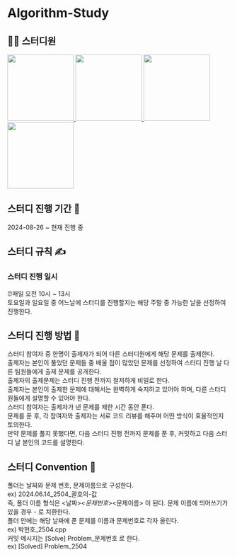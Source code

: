 # Algorithm-Study

## 🙋‍♂️ 스터디원

<p>
<a href="https://github.com/LuBly">
  <img src="https://github.com/LuBly.png" width="150">
</a>
<a href="https://github.com/mwomwo1">
  <img src="https://github.com/mwomwo1.png" width="150">
</a>
<a href="https://github.com/JeongEunJi1127">
  <img src="https://github.com/JeongEunJi1127.png" width="150">
</a>
<a href="https://github.com/seungdo1234">
  <img src="https://github.com/seungdo1234.png" width="150">
</a>
</p>

## 스터디 진행 기간 📅

2024-08-26 ~ 현재 진행 중

## 스터디 규칙 ✍
### 스터디 진행 일시 
⏰매일 오전 10시 ~ 13시  
토요일과 일요일 중 어느날에 스터디를 진행할지는 해당 주말 중 가능한 날을 선정하여 진행한다.  

## 스터디 진행 방법 🥊
스터디 참여자 중 한명이 출제자가 되어 다른 스터디원에게 해당 문제를 출제한다.  
출제자는 본인이 풀었던 문제들 중 배울 점이 많았던 문제를 선정하여 스터디 진행 날 다른 팀원들에게 출제 문제를 공개한다.  
출제자의 출제문제는 스터디 진행 전까지 철저하게 비밀로 한다.  
출제자는 본인이 출제한 문제에 대해서는 완벽하게 숙지하고 있어야 하며, 다른 스터디원들에게 설명할 수 있어야 한다.  
스터디 참여자는 출제자가 낸 문제를 제한 시간 동안 푼다.  
문제를 푼 후, 각 참여자와 출제자는 서로 코드 리뷰를 해주며 어떤 방식이 효율적인지 토의한다.  
만약 문제를 풀지 못했다면, 다음 스터디 진행 전까지 문제를 푼 후, 커밋하고 다음 스터디 날 본인의 코드를 설명한다.  

## 스터디 Convention 📣
폴더는 날짜와 문제 번호, 문제이름으로 구성한다.  
ex) 2024.06.14_2504_괄호의-값  
즉, 폴더 이름 형식은 <날짜>_<문제번호>_<문제이름> 이 된다. 문제 이름에 띄어쓰기가 있을 경우 - 로 치환한다.  
폴더 안에는 해당 날짜에 푼 문제를 이름과 문제번호로 각자 올린다.  
ex) 박현호_2504.cpp  
커밋 메시지는 [Solve] Problem_문제번호 로 한다.  
ex) [Solved] Problem_2504  
